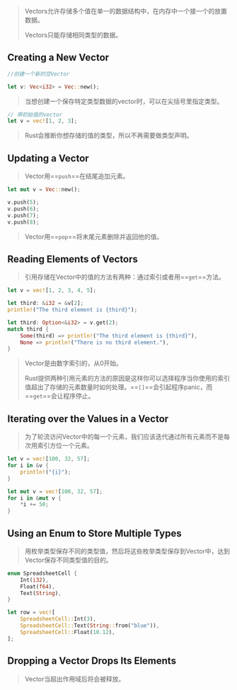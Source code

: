 > Vectors允许存储多个值在单一的数据结构中，在内存中一个接一个的放置数据。
>
> Vectors只能存储相同类型的数据。

## Creating a New Vector

```rust
//创建一个新的空Vector

let v: Vec<i32> = Vec::new();
```

> 当想创建一个保存特定类型数据的vector时，可以在尖括号里指定类型。

```rust
// 带初始值的vector
let v = vec![1, 2, 3];
```

> Rust会推断你想存储的值的类型，所以不再需要做类型声明。

## Updating a Vector

> Vector用==`push`==在结尾追加元素。

```rust
let mut v = Vec::new();

v.push(5);
v.push(6);
v.push(7);
v.push(8);
```

> Vector用==`pop`==将末尾元素删除并返回他的值。

## Reading Elements of Vectors

> 引用存储在Vector中的值的方法有两种：通过索引或者用==`get`==方法。

```rust
let v = vec![1, 2, 3, 4, 5];

let third: &i32 = &v[2];
println!("The third element is {third}");

let third: Option<&i32> = v.get(2);
match third {
    Some(third) => println!("The third element is {third}"),
    None => println!("There is no third element."),
}
```

> Vector是由数字索引的，从0开始。
>
> Rust提供两种引用元素的方法的原因是这样你可以选择程序当你使用的索引值超出了存储的元素数量时如何处理。==`[]`==会引起程序panic，而==`get`==会让程序停止。

## Iterating over the Values in a Vector

> 为了轮流访问Vector中的每一个元素，我们应该迭代通过所有元素而不是每次用索引方位一个元素。

```rust
let v = vec![100, 32, 57];
for i in &v {
    println!("{i}");
}
```

```rust
let mut v = vec![100, 32, 57];
for i in &mut v {
    *i += 50;
}
```

## Using an Enum to Store Multiple Types

> 用枚举类型保存不同的类型值，然后将这些枚举类型保存到Vector中，达到Vector保存不同类型值的目的。

```rust
enum SpreadsheetCell {
    Int(i32),
    Float(f64),
    Text(String),
}

let row = vec![
    SpreadsheetCell::Int(3),
    SpreadsheetCell::Text(String::from("blue")),
    SpreadsheetCell::Float(10.12),
];
```

## Dropping a Vector Drops Its Elements

> Vector当超出作用域后将会被释放。